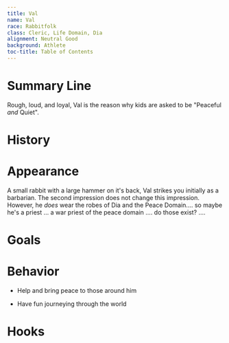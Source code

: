 ```yaml
---
title: Val
name: Val
race: Rabbitfolk
class: Cleric, Life Domain, Dia
alignment: Neutral Good
background: Athlete
toc-title: Table of Contents
---
```


# Summary Line

Rough, loud, and loyal, Val is the reason why kids are asked to be "Peaceful *and* Quiet".

# History

# Appearance

A small rabbit with a large hammer on it's back, Val strikes you initially as a barbarian. The second impression does not change this impression. However, he *does* wear the robes of Dia and the Peace Domain.... so maybe he's a priest ... a war priest of the peace domain .... do those exist? .... 

# Goals

# Behavior

- Help and bring peace to those around him

- Have fun journeying through the world

# Hooks

